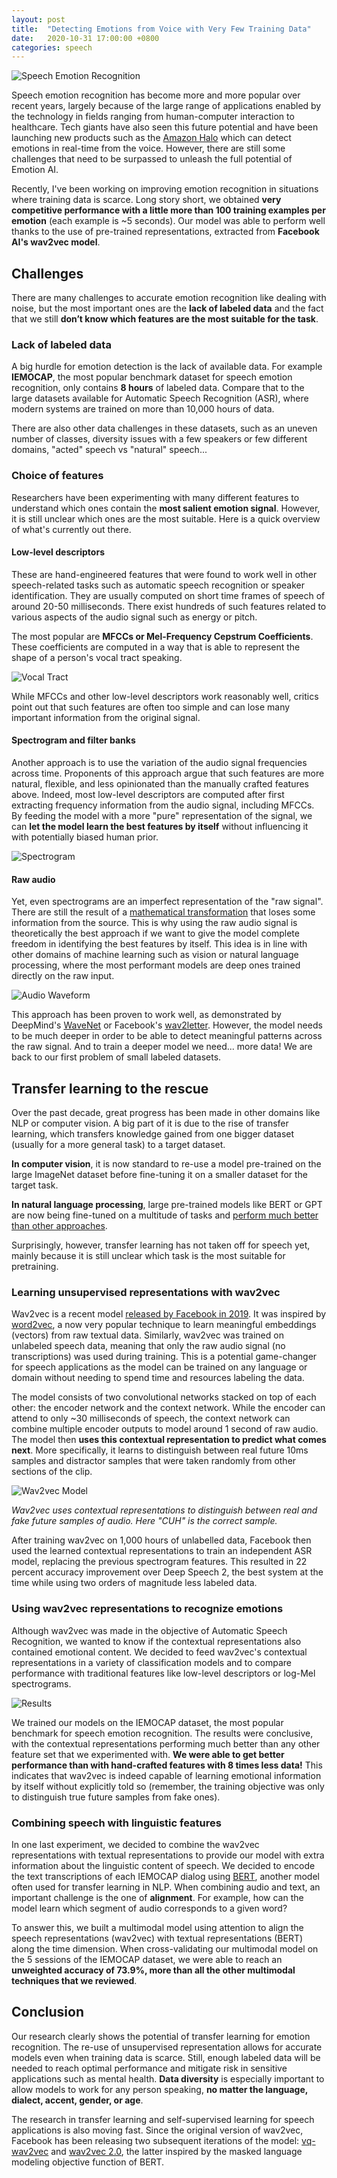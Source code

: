 ```yaml
---
layout: post
title:  "Detecting Emotions from Voice with Very Few Training Data"
date:   2020-10-31 17:00:00 +0800
categories: speech 
---
```


![Speech Emotion Recognition](/assets/images/boy_singing.jpg)

Speech emotion recognition has become more and more popular over recent years, largely because of the large range of applications enabled by the technology in fields ranging from human-computer interaction to healthcare. Tech giants have also seen this future potential and have been launching new products such as the [Amazon Halo](https://www.theverge.com/2020/8/27/21402493/amazon-halo-band-health-fitness-body-scan-tone-emotion-activity-sleep) which can detect emotions in real-time from the voice. However, there are still some challenges that need to be surpassed to unleash the full potential of Emotion AI.

Recently, I've been working on improving emotion recognition in situations where training data is scarce. Long story short, we obtained **very competitive performance with a little more than 100 training examples per emotion** (each example is ~5 seconds). Our model was able to perform well thanks to the use of pre-trained representations, extracted from **Facebook AI's wav2vec model**.

## Challenges

There are many challenges to accurate emotion recognition like dealing with noise, but the most important ones are the **lack of labeled data** and the fact that we still **don’t know which features are the most suitable for the task**.

### Lack of labeled data

A big hurdle for emotion detection is the lack of available data. For example **IEMOCAP**, the most popular benchmark dataset for speech emotion recognition, only contains **8 hours** of labeled data. Compare that to the large datasets available for Automatic Speech Recognition (ASR), where modern systems are trained on more than 10,000 hours of data.

There are also other data challenges in these datasets, such as an uneven number of classes, diversity issues with a few speakers or few different domains, "acted" speech vs "natural" speech...


### Choice of features 

Researchers have been experimenting with many different features to understand which ones contain the **most salient emotion signal**. However, it is still unclear which ones are the most suitable. Here is a quick overview of what's currently out there.

#### Low-level descriptors

These are hand-engineered features that were found to work well in other speech-related tasks such as automatic speech recognition or speaker identification. They are usually computed on short time frames of speech of around 20-50 milliseconds. There exist hundreds of such features related to various aspects of the audio signal such as energy or pitch.

The most popular are **MFCCs or Mel-Frequency Cepstrum Coefficients**. These coefficients are computed in a way that is able to represent the shape of a person's vocal tract speaking.

![Vocal Tract](/assets/images/vocal_tract.png)

While MFCCs and other low-level descriptors work reasonably well, critics point out that such features are often too simple and can lose many important information from the original signal.


#### Spectrogram and filter banks

Another approach is to use the variation of the audio signal frequencies across time. Proponents of this approach argue that such features are more natural, flexible, and less opinionated than the manually crafted features above. Indeed, most low-level descriptors are computed after first extracting frequency information from the audio signal, including MFCCs. By feeding the model with a more "pure" representation of the signal, we can **let the model learn the best features by itself** without influencing it with potentially biased human prior.

![Spectrogram](/assets/images/spectrogram.png)

#### Raw audio

Yet, even spectrograms are an imperfect representation of the "raw signal". There are still the result of a [mathematical transformation](https://en.wikipedia.org/wiki/Fast_Fourier_transform) that loses some information from the source. This is why using the raw audio signal is theoretically the best approach if we want to give the model complete freedom in identifying the best features by itself. This idea is in line with other domains of machine learning such as vision or natural language processing, where the most performant models are deep ones trained directly on the raw input.

![Audio Waveform](/assets/images/raw_audio_waveform.png)

This approach has been proven to work well, as demonstrated by DeepMind's [WaveNet](https://deepmind.com/blog/article/wavenet-generative-model-raw-audio) or Facebook's [wav2letter](https://github.com/facebookresearch/wav2letter). However, the model needs to be much deeper in order to be able to detect meaningful patterns across the raw signal. And to train a deeper model we need... more data! We are back to our first problem of small labeled datasets.

## Transfer learning to the rescue

Over the past decade, great progress has been made in other domains like NLP or computer vision. A big part of it is due to the rise of transfer learning, which transfers knowledge gained from one bigger dataset (usually for a more general task) to a target dataset.

**In computer vision**, it is now standard to re-use a model pre-trained on the large ImageNet dataset before fine-tuning it on a smaller dataset for the target task.

**In natural language processing**, large pre-trained models like BERT or GPT are now being fine-tuned on a multitude of tasks and [perform much better than other approaches](https://gluebenchmark.com/leaderboard).

Surprisingly, however, transfer learning has not taken off for speech yet, mainly because it is still unclear which task is the most suitable for pretraining.

### Learning unsupervised representations with wav2vec


Wav2vec is a recent model [released by Facebook in 2019](https://ai.facebook.com/blog/wav2vec-state-of-the-art-speech-recognition-through-self-supervision/). It was inspired by [word2vec](https://en.wikipedia.org/wiki/Word2vec), a now very popular technique to learn meaningful embeddings (vectors) from raw textual data. Similarly, wav2vec was trained on unlabeled speech data, meaning that only the raw audio signal (no transcriptions) was used during training. This is a potential game-changer for speech applications as the model can be trained on any language or domain without needing to spend time and resources labeling the data.

The model consists of two convolutional networks stacked on top of each other: the encoder network and the context network. While the encoder can attend to only ~30 milliseconds of speech, the context network can combine multiple encoder outputs to model around 1 second of raw audio. The model then **uses this contextual representation to predict what comes next**. More specifically, it learns to distinguish between real future 10ms samples and distractor samples that were taken randomly from other sections of the clip.

![Wav2vec Model](/assets/images/wav2vec_objective.jpg)

*Wav2vec uses contextual representations to distinguish between real and fake future samples of audio. Here "CUH" is the correct sample.*

After training wav2vec on 1,000 hours of unlabelled data, Facebook then used the learned contextual representations to train an independent ASR model, replacing the previous spectrogram features. This resulted in 22 percent accuracy improvement over Deep Speech 2, the best system at the time while using two orders of magnitude less labeled data.

### Using wav2vec representations to recognize emotions

Although wav2vec was made in the objective of Automatic Speech Recognition, we wanted to know if the contextual representations also contained emotional content. We decided to feed wav2vec's contextual representations in a variety of classification models and to compare performance with traditional features like low-level descriptors or log-Mel spectrograms.

![Results](/assets/images/emotion_wav2vec_comparison.png)

We trained our models on the IEMOCAP dataset, the most popular benchmark for speech emotion recognition. The results were conclusive, with the contextual representations performing much better than any other feature set that we experimented with. **We were able to get better performance than with hand-crafted features with 8 times less data!** This indicates that wav2vec is indeed capable of learning emotional information by itself without explicitly told so (remember, the training objective was only to distinguish true future samples from fake ones).

### Combining speech with linguistic features

In one last experiment, we decided to combine the wav2vec representations with textual representations to provide our model with extra information about the linguistic content of speech. We decided to encode the text transcriptions of each IEMOCAP dialog using [BERT](https://en.wikipedia.org/wiki/BERT_(language_model)), another model often used for transfer learning in NLP. When combining audio and text, an important challenge is the one of **alignment**. For example, how can the model learn which segment of audio corresponds to a given word?

To answer this, we built a multimodal model using attention to align the speech representations (wav2vec) with textual representations (BERT) along the time dimension. When cross-validating our multimodal model on the 5 sessions of the IEMOCAP dataset, we were able to reach an **unweighted accuracy of 73.9%, more than all the other multimodal techniques that we reviewed**.


## Conclusion

Our research clearly shows the potential of transfer learning for emotion recognition. The re-use of unsupervised representation allows for accurate models even when training data is scarce. Still, enough labeled data will be needed to reach optimal performance and mitigate risk in sensitive applications such as mental health. **Data diversity** is especially important to allow models to work for any person speaking, **no matter the language, dialect, accent, gender, or age**.

The research in transfer learning and self-supervised learning for speech applications is also moving fast. Since the original version of wav2vec, Facebook has been releasing two subsequent iterations of the model: [vq-wav2vec](https://research.fb.com/publications/vq-wav2vec-self-supervised-learning-of-discrete-speech-representations/) and [wav2vec 2.0](https://ai.facebook.com/blog/wav2vec-20-learning-the-structure-of-speech-from-raw-audio/), the latter inspired by the masked language modeling objective function of BERT.

